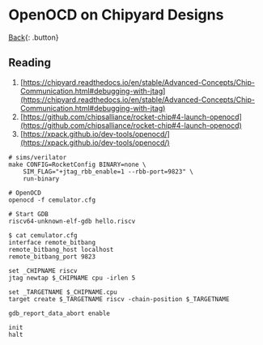 # OpenOCD on Chipyard Designs

[Back](../index.md#digital-design){: .button}

## Reading

1. [https://chipyard.readthedocs.io/en/stable/Advanced-Concepts/Chip-Communication.html#debugging-with-jtag](https://chipyard.readthedocs.io/en/stable/Advanced-Concepts/Chip-Communication.html#debugging-with-jtag)
2. [https://github.com/chipsalliance/rocket-chip#4-launch-openocd](https://github.com/chipsalliance/rocket-chip#4-launch-openocd)
3. [https://xpack.github.io/dev-tools/openocd/](https://xpack.github.io/dev-tools/openocd/)

```
# sims/verilator
make CONFIG=RocketConfig BINARY=none \
    SIM_FLAG="+jtag_rbb_enable=1 --rbb-port=9823" \
    run-binary

# OpenOCD
openocd -f cemulator.cfg

# Start GDB
riscv64-unknown-elf-gdb hello.riscv
```


```
$ cat cemulator.cfg
interface remote_bitbang
remote_bitbang_host localhost
remote_bitbang_port 9823

set _CHIPNAME riscv
jtag newtap $_CHIPNAME cpu -irlen 5

set _TARGETNAME $_CHIPNAME.cpu
target create $_TARGETNAME riscv -chain-position $_TARGETNAME

gdb_report_data_abort enable

init
halt
```
